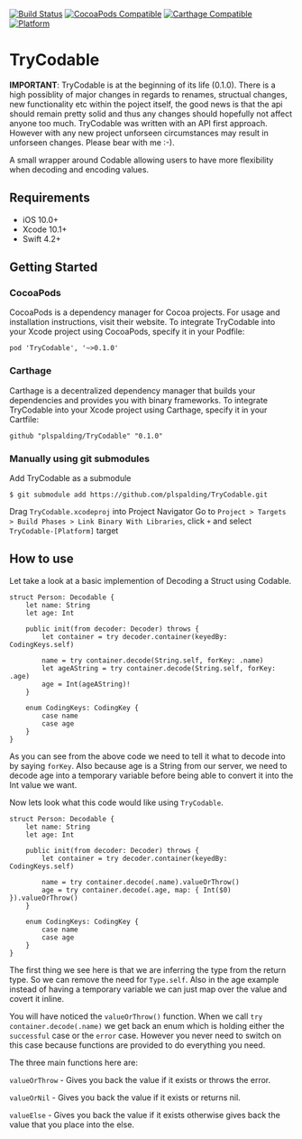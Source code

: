 [![Build Status](https://travis-ci.com/plspalding/TryCodable.svg?branch=master)](https://travis-ci.com/plspalding/TryCodable)
[![CocoaPods Compatible](https://img.shields.io/cocoapods/v/TryCodable.svg)](https://img.shields.io/cocoapods/v/TryCodable.svg)
[![Carthage Compatible](https://img.shields.io/badge/Carthage-compatible-4BC51D.svg?style=flat)](https://github.com/Carthage/Carthage)
[![Platform](https://img.shields.io/cocoapods/p/TryCodable.svg?style=flat)](https://trycodable.github.io/TryCodable)

# TryCodable

**IMPORTANT**: TryCodable is at the beginning of its life (0.1.0). There is a high possiblity of major changes in regards to renames, structual changes, new functionality etc within the poject itself, the good news is that the api should remain pretty solid and thus any changes should hopefully not affect anyone too much. TryCodable was written with an API first approach. However with any new project unforseen circumstances may result in unforseen changes. Please bear with me :-).

A small wrapper around Codable allowing users to have more flexibility when decoding and encoding values.

## Requirements
- iOS 10.0+
- Xcode 10.1+
- Swift 4.2+

## Getting Started

### CocoaPods
CocoaPods is a dependency manager for Cocoa projects. For usage and installation instructions, visit their website. To integrate TryCodable into your Xcode project using CocoaPods, specify it in your Podfile:

`pod 'TryCodable', '~>0.1.0'`

### Carthage
Carthage is a decentralized dependency manager that builds your dependencies and provides you with binary frameworks. To integrate TryCodable into your Xcode project using Carthage, specify it in your Cartfile:

`github "plspalding/TryCodable" "0.1.0"`

### Manually using git submodules
Add TryCodable as a submodule

`$ git submodule add https://github.com/plspalding/TryCodable.git`

Drag `TryCodable.xcodeproj` into Project Navigator
Go to `Project > Targets > Build Phases > Link Binary With Libraries`, click `+` and select `TryCodable-[Platform]` target

## How to use

Let take a look at a basic implemention of Decoding a Struct using Codable.

```
struct Person: Decodable {
    let name: String
    let age: Int
    
    public init(from decoder: Decoder) throws {
        let container = try decoder.container(keyedBy: CodingKeys.self)
        
        name = try container.decode(String.self, forKey: .name)
        let ageAString = try container.decode(String.self, forKey: .age)
        age = Int(ageAString)!
    }
    
    enum CodingKeys: CodingKey {
        case name
        case age
    }
}
```

As you can see from the above code we need to tell it what to decode into by saying `forKey`. Also because age is a String from our server, we need to decode age into a temporary variable before being able to convert it into the Int value we want.

Now lets look what this code would like using `TryCodable`.

```
struct Person: Decodable {
    let name: String
    let age: Int
    
    public init(from decoder: Decoder) throws {
        let container = try decoder.container(keyedBy: CodingKeys.self)
        
        name = try container.decode(.name).valueOrThrow()
        age = try container.decode(.age, map: { Int($0) }).valueOrThrow()
    }
    
    enum CodingKeys: CodingKey {
        case name
        case age
    }
}
```

The first thing we see here is that we are inferring the type from the return type. So we can remove the need for `Type.self`. Also in the age example instead of having a temporary variable we can just map over the value and covert it inline.

You will have noticed the `valueOrThrow()` function. When we call `try container.decode(.name)` we get back an enum which is holding either the `successful` case or the `error` case. However you never need to switch on this case because functions are provided to do everything you need.

The three main functions here are:

`valueOrThrow` - Gives you back the value if it exists or throws the error.

`valueOrNil` - Gives you back the value if it exists or returns nil.

`valueElse` - Gives you back the value if it exists otherwise gives back the value that you place into the else.
